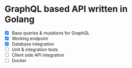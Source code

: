 # GraphQL based API written in Golang

- [x] Base queries & mutations for GraphQL
- [x] Working endpoint
- [x] Database integration
- [ ] Unit & integration tests
- [ ] Client side API integration
- [ ] Docker